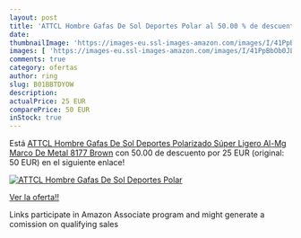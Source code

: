 ```yaml
---
layout: post
title: 'ATTCL Hombre Gafas De Sol Deportes Polar al 50.00 % de descuento'
date: 
thumbnailImage: 'https://images-eu.ssl-images-amazon.com/images/I/41PpBbOb0JL._SL200_.jpg'
images: [ 'https://images-eu.ssl-images-amazon.com/images/I/41PpBbOb0JL._SL200_.jpg' ]
comments: true
category: ofertas
author: ring
slug: B01BBTDYOW
description:
actualPrice: 25 EUR
comparePrice: 50 EUR
inStock: true
---
```


Está [ATTCL Hombre Gafas De Sol Deportes Polarizado Súper Ligero Al-Mg Marco De Metal 8177 Brown](https://www.amazon.es/dp/B01BBTDYOW/?tag=tolees-21) con 50.00 de descuento por 25 EUR (original: 50 EUR) en el siguiente enlace!

[![ATTCL Hombre Gafas De Sol Deportes Polar](https://images-eu.ssl-images-amazon.com/images/I/41PpBbOb0JL._SL200_.jpg)](https://www.amazon.es/dp/B01BBTDYOW/?tag=tolees-21)

[Ver la oferta!!](https://www.amazon.es/dp/B01BBTDYOW/?tag=tolees-21)

Links participate in Amazon Associate program and might generate a comission on qualifying sales


